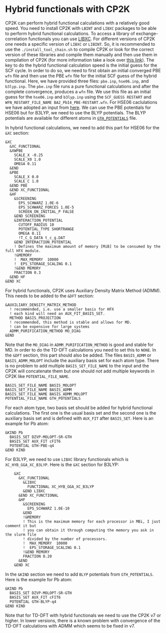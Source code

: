 # Hybrid functionals with CP2K

CP2K can perform hybrid functional calculations with a relatively good speed. You need to install CP2K with `LBINT` and `LIBXC` packages to be able to perform hybrid functional 
calculations. To access a library of exchange-correlation functionals you can use [LIBXC](https://www.tddft.org/programs/libxc/functionals). For different versions of CP2K one
needs a specific version of `LIBXC` or `LIBINT`. So, it is recommended to use the `./install_tool_chain.sh` to compile CP2K or look for the correct version of these libraries and compile them manually and then use them in compilation of CP2K (for more information take a look over [this link](https://xconfigure.readthedocs.io/en/latest/cp2k/)). 
The key to do the hybrid functional calculation speed is the initial guess for the SCF cycle. 
In order to do so, we need to first obtain an initial converged PBE `wfn` file and then use the PBE `wfn` file for the initial SCF guess of the hybrid functional. Here, we have
provided three files: `pbe.inp`, `hse06.inp`, and `b3lyp.inp`. The `pbe.inp` file runs a pure functional calculations and after the complete convergence, produces a `wfn` file. We use this file as an initial 
guess for the `hse06.inp` and `b3lyp.inp` using the `SCF_GUESS RESTART` and `WFN_RESTART_FILE_NAME BA2_PbI4_PBE-RESTART.wfn`.
For HSE06 caclulations we have adopted an input from [here](https://www.cp2k.org/_media/events:2018_summer_school:cp2k-uk-stfc-june-2018-sanliang-ling.pdf). We can use the
PBE potentials for HSE06 but for B3LYP, we need to use the BLYP potentials. The BLYP potentials are available for different atoms in [`GTH_POTENTIALS`](https://github.com/mkrack/cp2k-data/blob/master/potentials/Goedecker/cp2k/GTH_POTENTIALS) file.

In hybrid functional calculations, we need to add this part for HSE06 for the `&XC` section:
```
&XC
  &XC_FUNCTIONAL
  &XWPBE
    SCALE_X -0.25
    SCALE_X0 1.0 
    OMEGA 0.11
  &END
  &PBE
    SCALE_X 0.0
    SCALE_C 1.0
  &END PBE
  &END XC_FUNCTIONAL
  &HF
    &SCREENING
      EPS_SCHWARZ 1.0E-6
      EPS_SCHWARZ_FORCES 1.0E-5
      SCREEN_ON_INITIAL_P FALSE
    &END SCREENING
    &INTERACTION_POTENTIAL
      CUTOFF_RADIUS 10
      POTENTIAL_TYPE SHORTRANGE
      OMEGA 0.11
      !T_C_G_DATA t_c_g.DAT
    &END INTERACTION_POTENTIAL
    ! Defines the maximum amount of memory [MiB] to be consumed by the full HFX module.
    !&MEMORY
    !  MAX_MEMORY  10000
    !  EPS_STORAGE_SCALING 0.1
    !&END MEMORY
    FRACTION 0.3
  &END HF
&END XC
```
For hybrid functionals, CP2K uses Auxiliary Density Matrix Method (ADMM). This needs to be added to the `&DFT` section:
```
&AUXILIARY_DENSITY_MATRIX_METHOD
  ! recommended, i.e. use a smaller basis for HFX
  ! each kind will need an AUX_FIT_BASIS_SET.
  METHOD BASIS_PROJECTION
  ! recommended, this method is stable and allows for MD. 
  ! can be expensive for large systems
  ADMM_PURIFICATION_METHOD MO_DIAG
&END
```
Note that the `MO_DIAG` in `ADMM_PURIFICATION_METHOD` is good and stable for MD. In order to do the TD-DFT calculations you need to set this to `NONE`.
In the `&DFT` section, this part should also be added. The files `BASIS_ADMM` or `BASIS_ADMM_MOLOPT` include the auxiliary basis set for each atom type.
There is no problem to add multiple `BASIS_SET_FILE_NAME` to the input and the CP2K will concatenate them but one should not add multiple keywords in CP2K like `POTENTIAL_FILE_NAME`.
```
BASIS_SET_FILE_NAME BASIS_MOLOPT
BASIS_SET_FILE_NAME BASIS_ADMM
BASIS_SET_FILE_NAME BASIS_ADMM_MOLOPT
POTENTIAL_FILE_NAME GTH_POTENTIALS
```
For each atom type, two basis set should be added for hybrid functional calculations. The first one is the usual basis set and the second one is the auxiliary basis set
and is defined with `AUX_FIT` after `BASIS_SET`. Here is an example for Pb atom:
```
&KIND Pb
  BASIS_SET DZVP-MOLOPT-SR-GTH 
  BASIS_SET AUX_FIT cFIT6
  POTENTIAL GTH-PBE-q4
&END KIND
```
For B3LYP, we need to use `LIBXC` library functionals which is `XC_HYB_GGA_XC_B3LYP`. Here is the `&XC` section for B3LYP:
```
    &XC
      &XC_FUNCTIONAL
        &LIBXC
          FUNCTIONAL XC_HYB_GGA_XC_B3LYP
        &END LIBXC
      &END XC_FUNCTIONAL
      &HF
        &SCREENING
          EPS_SCHWARZ 1.0E-10
        &END
        !&MEMORY
        ! This is the maximum memory for each processor in MBi, I just comment it but
        ! you can obtain it through computing the memory you ask in the slurm file
        ! divided by the number of processors.
        !  MAX_MEMORY  10000
        !  EPS_STORAGE_SCALING 0.1
        !&END MEMORY
        FRACTION 0.20
      &END
    &END XC
```
In the `&KIND` section we need to add `BLYP` potentials from `GTH_POTENTIALS`. Here is the example for Pb atom:
```
&KIND Pb
  BASIS_SET DZVP-MOLOPT-SR-GTH
  BASIS_SET AUX_FIT cFIT6
  POTENTIAL GTH-BLYP-q4
&END KIND
```
Note that for TD-DFT with hybrid functionals we need to use the CP2K v7 or higher. In lower versions, there is a known problem with convergence of the TD-DFT calculations
with ADMM which seems to be fixed in v7.
